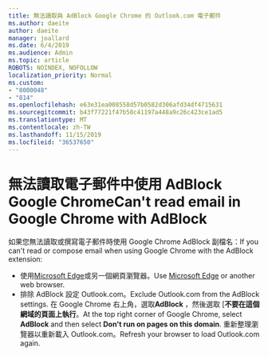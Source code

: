 ```yaml
---
title: 無法讀取與 AdBlock Google Chrome 的 Outlook.com 電子郵件
ms.author: daeite
author: daeite
manager: joallard
ms.date: 6/4/2019
ms.audience: Admin
ms.topic: article
ROBOTS: NOINDEX, NOFOLLOW
localization_priority: Normal
ms.custom:
- "8000048"
- "814"
ms.openlocfilehash: e63e31ea008558d57b0582d306afd34df4715631
ms.sourcegitcommit: b43f77221f47b50c41197a448a9c26c423ce1ad5
ms.translationtype: MT
ms.contentlocale: zh-TW
ms.lasthandoff: 11/15/2019
ms.locfileid: "36537650"
---
```

# <a name="cant-read-email-in-google-chrome-with-adblock"></a><span data-ttu-id="07c84-102">無法讀取電子郵件中使用 AdBlock Google Chrome</span><span class="sxs-lookup"><span data-stu-id="07c84-102">Can't read email in Google Chrome with AdBlock</span></span>

<span data-ttu-id="07c84-103">如果您無法讀取或撰寫電子郵件時使用 Google Chrome AdBlock 副檔名：</span><span class="sxs-lookup"><span data-stu-id="07c84-103">If you can't read or compose email when using Google Chrome with the AdBlock extension:</span></span>

- <span data-ttu-id="07c84-104">使用[Microsoft Edge](https://go.microsoft.com/fwlink/p/?linkid=2001503&amp;clcid=0x409)或另一個網頁瀏覽器。</span><span class="sxs-lookup"><span data-stu-id="07c84-104">Use [Microsoft Edge](https://go.microsoft.com/fwlink/p/?linkid=2001503&amp;clcid=0x409) or another web browser.</span></span>
- <span data-ttu-id="07c84-105">排除 AdBlock 設定 Outlook.com。</span><span class="sxs-lookup"><span data-stu-id="07c84-105">Exclude Outlook.com from the AdBlock settings.</span></span> <span data-ttu-id="07c84-106">在 Google Chrome 右上角，選取**AdBlock** ，然後選取 [**不要在這個網域的頁面上執行**。</span><span class="sxs-lookup"><span data-stu-id="07c84-106">At the top right corner of Google Chrome, select **AdBlock** and then select **Don't run on pages on this domain**.</span></span> <span data-ttu-id="07c84-107">重新整理瀏覽器以重新載入 Outlook.com。</span><span class="sxs-lookup"><span data-stu-id="07c84-107">Refresh your browser to load Outlook.com again.</span></span>